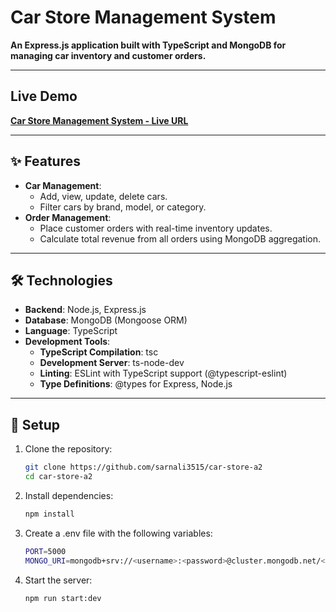 # Car Store Management System

**An Express.js application built with TypeScript and MongoDB for managing car inventory and customer orders.**

---

## Live Demo

[**Car Store Management System - Live URL**](https://car-store-a2.vercel.app/)

---

## ✨ Features

- **Car Management**:
  - Add, view, update, delete cars.
  - Filter cars by brand, model, or category.
- **Order Management**:
  - Place customer orders with real-time inventory updates.
  - Calculate total revenue from all orders using MongoDB aggregation.

---

## 🛠️ Technologies

- **Backend**: Node.js, Express.js
- **Database**: MongoDB (Mongoose ORM)
- **Language**: TypeScript
- **Development Tools**:
  - **TypeScript Compilation**: tsc
  - **Development Server**: ts-node-dev
  - **Linting**: ESLint with TypeScript support (@typescript-eslint)
  - **Type Definitions**: @types for Express, Node.js

---

## 📝 Setup

1. Clone the repository:

   ```bash
   git clone https://github.com/sarnali3515/car-store-a2
   cd car-store-a2
   ```

2. Install dependencies:

   ```bash
   npm install
   ```

3. Create a .env file with the following variables:

   ```bash
   PORT=5000
   MONGO_URI=mongodb+srv://<username>:<password>@cluster.mongodb.net/<dbname>
   ```

4. Start the server:

   ```bash
   npm run start:dev
   ```
